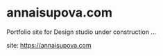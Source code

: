 # annaisupova.com
Portfolio site for Design studio
under construction ...

site: https://annaisupova.com